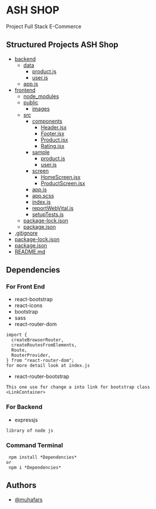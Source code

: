 # ASH SHOP

Project Full Stack E-Commerce

## Structured Projects ASH Shop

- [backend](./backend)
  - [data](./backend/data)
    - [product.js](./backend/product.js)
    - [user.js](./backend/user.js)
  - [app.js](./backend/app.js)
- [frontend](./frontend)
  - [node_modules](./frontend/node_modules)
  - [public](./frontend/public)
    - [images](./frontend/public/images)
  - [src](./frontend/src)
    - [components](./frontend/src/components)
      - [Header.jsx](./frontend/src/components/Header.jsx)
      - [Footer.jsx](./frontend/src/components/Footer.jsx)
      - [Product.jsx](./frontend/src/components/Product.jsx)
      - [Rating.jsx](./frontend/src/components/Rating.jsx)
    - [sample](./frontend/src/sample)
      - [product.js](./frontend/src/product.js)
      - [user.js](./frontend/src/user.js)
    - [screen](./frontend/src/screen)
      - [HomeScreen.jsx](./frontend/HomeScreend.jsx)
      - [ProductScreen.jsx](./frontend/ProductScreend.jsx)
    - [app.js](./frontend/src/app.js)
    - [app.scss](./frontend/src/app.scss)
    - [index.js](./frontend/src/index.js)
    - [reportWebVital.js](./frontend/src/reportWebVital.js)
    - [setupTests.js](./frontend/src/setupTests.js)
  - [package-lock.json](./frontend/src/package-lock.json)
  - [package.json](./frontend/src/package.json)
- [.gitignore](./gitignore)
- [package-lock.json](./package-lock.json)
- [package.json](./package.json)
- [README.md](./README.md)

## Dependencies

### For Front End

- react-bootstrap
- react-icons
- bootstrap
- sass
- react-router-dom

```
import {
  createBrowserRouter,
  createRoutesFromElements,
  Route,
  RouterProvider,
} from "react-router-dom";
for more detail look at index.js
```

- react-router-bootstrap

```
This one use for change a into link for bootstrap class
<LinkContainer>
```

### For Backend

- expressjs

```
library of node js
```

### Command Terminal

```
 npm install *Dependencies*
or
 npm i *Dependencies*
```

## Authors

- [@muhafars](https://www.github.com/muhafars)

